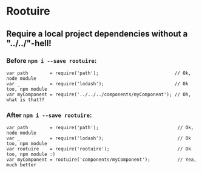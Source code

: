 # Rootuire
## Require a local project dependencies without a "../../"-hell!

### Before `npm i --save rootuire`:
````
var path        = require('path');                            // Ok, node module
var _           = require('lodash');                          // Ok too, npm module
var myComponent = require('../../../components/myComponent'); // Oh, what is that??
````

### After `npm i --save rootuire`:
````
var path        = require('path');                             // Ok, node module
var _           = require('lodash');                           // Ok too, npm module
var rootuire    = require('rootuire');                         // Ok too, npm module :)
var myComponent = rootuire('components/myComponent');          // Yea, much better
````